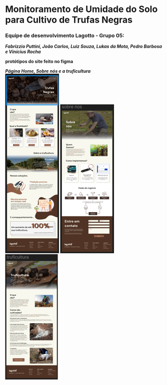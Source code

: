 # Monitoramento de Umidade do Solo para Cultivo de Trufas Negras

### Equipe de desenvolvimento Lagotto - Grupo 05:
***Fabrizzio Puttini, João Carlos, Luiz Souza, Lukas da Mota, Pedro Barbosa e  Vinícius Rocha***


 **protótipos do site feito no figma**

***Página Home,    Sobre nós e   a   truficultura***                 
![Página Home](https://raw.githubusercontent.com/PedroClaudinoBarbosa/Lagotto/refs/heads/lukas-mota/prototipo-site/home-lagotto.png)   ![Página Sobre nós](https://raw.githubusercontent.com/PedroClaudinoBarbosa/Lagotto/refs/heads/lukas-mota/prototipo-site/sobre-nos-lagotto.png)    ![Página truficultura](https://raw.githubusercontent.com/PedroClaudinoBarbosa/Lagotto/refs/heads/lukas-mota/prototipo-site/truficultura.png)




